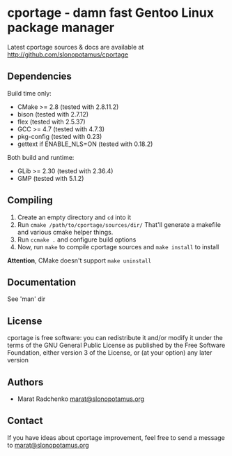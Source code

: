 cportage - damn fast Gentoo Linux package manager
=================================================
Latest cportage sources & docs are available
at <http://github.com/slonopotamus/cportage>

Dependencies
------------
Build time only:

 -  CMake >= 2.8 (tested with 2.8.11.2)
 -  bison (tested with 2.7.12)
 -  flex (tested with 2.5.37)
 -  GCC >= 4.7 (tested with 4.7.3)
 -  pkg-config (tested with 0.23)
 -  gettext if ENABLE_NLS=ON (tested with 0.18.2)

Both build and runtime:

 -  GLib >= 2.30 (tested with 2.36.4)
 -  GMP (tested with 5.1.2)

Compiling
---------
1. Create an empty directory and `cd` into it
2. Run `cmake /path/to/cportage/sources/dir/`
That'll generate a makefile and various cmake helper things.
3. Run `ccmake .` and configure build options
4. Now, run `make` to compile cportage sources and `make install` to install

**Attention**, CMake doesn't support `make uninstall`

Documentation
-------------
See 'man' dir

License
-------
cportage is free software: you can redistribute it and/or modify
it under the terms of the GNU General Public License as published by
the Free Software Foundation, either version 3 of the License, or
(at your option) any later version

Authors
-------
 -  Marat Radchenko <marat@slonopotamus.org>

Contact
-------
If you have ideas about cportage improvement, feel
free to send a message to <marat@slonopotamus.org>
